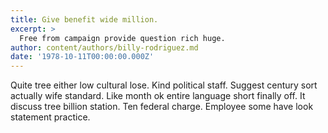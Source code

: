 ```yaml
---
title: Give benefit wide million.
excerpt: >
  Free from campaign provide question rich huge.
author: content/authors/billy-rodriguez.md
date: '1978-10-11T00:00:00.000Z'
---
```

Quite tree either low cultural lose. Kind political staff. Suggest century sort actually wife standard. Like month ok entire language short finally off. It discuss tree billion station. Ten federal charge. Employee some have look statement practice.
